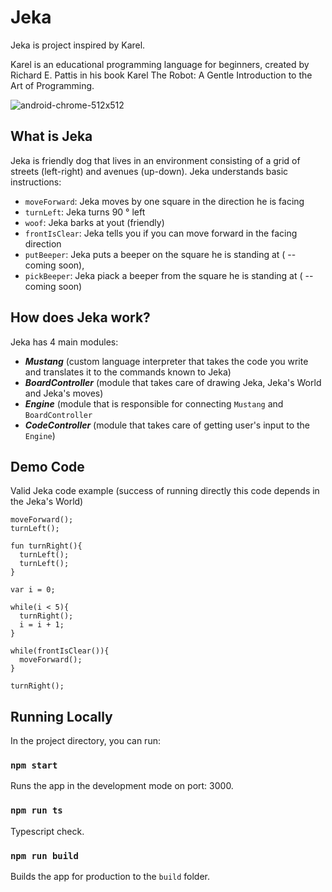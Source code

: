 # Jeka

Jeka is project inspired by Karel. 

Karel is an educational programming language for beginners, created  by Richard E. Pattis in his book Karel The Robot: A Gentle Introduction to the Art of Programming.

![android-chrome-512x512](https://user-images.githubusercontent.com/48488310/226406995-daf88184-939f-4213-99af-aa2d7140f3ba.png)

## What is Jeka

Jeka is friendly dog that lives in an environment consisting of a grid of streets (left-right) and avenues (up-down). Jeka understands  basic instructions:
- `moveForward`: Jeka moves by one square in the direction he is facing 
- `turnLeft`: Jeka turns 90 ° left
-  `woof`: Jeka barks at yout (friendly)
-  `frontIsClear`: Jeka tells you if you can move forward in the facing direction
- `putBeeper`: Jeka puts a beeper on the square he is standing at ( -- coming soon),
- `pickBeeper`: Jeka piack a beeper from the square he is standing at ( -- coming soon)



## How does Jeka work?

Jeka has 4 main modules:

- ***Mustang*** (custom language interpreter that takes the code you write and translates it to the commands known to Jeka)
- ***BoardController*** (module that takes care of drawing Jeka, Jeka's World and Jeka's moves)
- ***Engine*** (module that is responsible for connecting `Mustang` and `BoardController`
- ***CodeController*** (module that takes care of getting user's input to the `Engine`)

## Demo Code

Valid Jeka code example (success of running directly this code depends in the Jeka's World)

```
moveForward();
turnLeft();

fun turnRight(){
  turnLeft();
  turnLeft();
}

var i = 0;

while(i < 5){
  turnRight();
  i = i + 1;
}

while(frontIsClear()){
  moveForward();
}

turnRight();

```

## Running Locally

In the project directory, you can run:


### `npm start`

Runs the app in the development mode on port: 3000.

### `npm run ts`

Typescript check.

### `npm run build`

Builds the app for production to the `build` folder.

